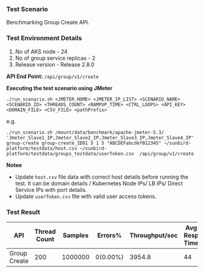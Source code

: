 ### Test Scenario

Benchmarking Group Create API.


### Test Environment Details
1. No of AKS node - 24
2. No of group service replicas - 2
3. Release version - Release 2.8.0


**API End Point:** 
`/api/group/v1/create`


**Executing the test scenario using JMeter**

```./run_scenario.sh <JMETER_HOME> <JMETER_IP_LIST> <SCENARIO_NAME> <SCENARIO_ID> <THREADS_COUNT> <RAMPUP_TIME> <CTRL_LOOPS> <API_KEY> <DOMAIN_FILE> <CSV_FILE> <pathPrefix> ```

e.g.

```./run_scenario.sh /mount/data/benchmark/apache-jmeter-5.3/ 'Jmeter_Slave1_IP,Jmeter_Slave2_IP,Jmeter_Slave3_IP,Jmeter_Slave4_IP' group-create group-create_ID01 5 1 5 "ABCDEFabcdef012345" ~/sunbird-platform/testdata/host.csv ~/sunbird-platform/testdata/groups_testdata/userToken.csv  /api/group/v1/create ```

**Notee**
- Update `host.csv` file data with correct host details before running the test. It can be domain details / Kubernetes Node IPs/ LB IPs/ Direct Service IPs with port details.
- Update `userToken.csv` file with valid user access tokens.



### Test Result

| API             | Thread Count  | Samples  | Errors%   | Throughput/sec  | Avg Resp Time |   95th pct  |  99th pct   |
| ----------------| ------------- | -------- | --------- | --------------- | --------------|-------------|-------------|
| Group Create    | 200           | 1000000  | 0(0.00%)  | 3954.8          | 44            |    48       |   69.99     |
